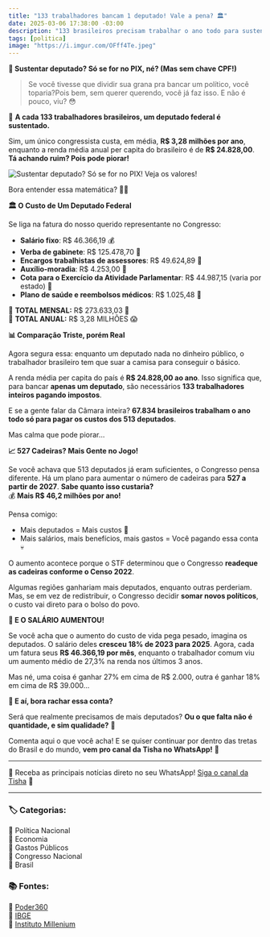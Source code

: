 ```yaml
---
title: "133 trabalhadores bancam 1 deputado! Vale a pena? 🏛️"
date: 2025-03-06 17:38:00 -03:00
description: "133 brasileiros precisam trabalhar o ano todo para sustentar 1 deputado. 😱"
tags: [politica]
image: "https://i.imgur.com/OFff4Te.jpeg"
---
```


**💸 Sustentar deputado? Só se for no PIX, né? (Mas sem chave CPF!)**

> Se você tivesse que dividir sua grana pra bancar um político, você toparia?Pois bem, sem querer querendo, você já faz isso. E não é pouco, viu? 😳

📢 **A cada 133 trabalhadores brasileiros, um deputado federal é sustentado.** 

Sim, um único congressista custa, em média, **R$ 3,28 milhões por ano**, enquanto a renda média anual per capita do brasileiro é de **R$ 24.828,00**. **Tá achando ruim? Pois pode piorar!**

![Sustentar deputado? Só se for no PIX! Veja os valores!](https://i.imgur.com/OFff4Te.jpeg)

Bora entender essa matemática? 🧮💸

 **🏛️ O Custo de Um Deputado Federal**

Se liga na fatura do nosso querido representante no Congresso:

-   **Salário fixo**: R$ 46.366,19 💰
-   **Verba de gabinete**: R$ 125.478,70 🏢
-   **Encargos trabalhistas de assessores**: R$ 49.624,89 📎
-   **Auxílio-moradia**: R$ 4.253,00 🏡
-   **Cota para o Exercício da Atividade Parlamentar**: R$ 44.987,15 (varia por estado) 📑
-   **Plano de saúde e reembolsos médicos**: R$ 1.025,48 🏥

📌 **TOTAL MENSAL:** R$ 273.633,03 🤯  
📌 **TOTAL ANUAL:** R$ 3,28 MILHÕES 😱


**📊 Comparação Triste, porém Real**

Agora segura essa: enquanto um deputado nada no dinheiro público, o trabalhador brasileiro tem que suar a camisa para conseguir o básico. 

A renda média per capita do país é **R$ 24.828,00 ao ano**. 
Isso significa que, para bancar **apenas um deputado**, são necessários **133 trabalhadores inteiros pagando impostos**.

E se a gente falar da Câmara inteira? **67.834 brasileiros trabalham o ano todo só para pagar os custos dos 513 deputados**.

Mas calma que pode piorar...



**📈 527 Cadeiras? Mais Gente no Jogo!**

Se você achava que 513 deputados já eram suficientes, o Congresso pensa diferente. Há um plano para aumentar o número de cadeiras para **527 a partir de 2027**. **Sabe quanto isso custaria?**  
💰 **Mais R$ 46,2 milhões por ano!**

Pensa comigo:

-   Mais deputados = Mais custos 💸
-   Mais salários, mais benefícios, mais gastos = Você pagando essa conta 💀

O aumento acontece porque o STF determinou que o Congresso **readeque as cadeiras conforme o Censo 2022**. 

Algumas regiões ganhariam mais deputados, enquanto outras perderiam. Mas, se em vez de redistribuir, o Congresso decidir **somar novos políticos**, o custo vai direto para o bolso do povo.

 **🚨 E O SALÁRIO AUMENTOU!**

Se você acha que o aumento do custo de vida pega pesado, imagina os deputados. O salário deles **cresceu 18% de 2023 para 2025**. Agora, cada um fatura seus **R$ 46.366,19 por mês**, enquanto o trabalhador comum viu um aumento médio de 27,3% na renda nos últimos 3 anos. 

Mas né, uma coisa é ganhar 27% em cima de R$ 2.000, outra é ganhar 18% em cima de R$ 39.000...

 **💬 E aí, bora rachar essa conta?**

Será que realmente precisamos de mais deputados? **Ou o que falta não é quantidade, e sim qualidade?** 🧐

Comenta aqui o que você acha! E se quiser continuar por dentro das tretas do Brasil e do mundo, **vem pro canal da Tisha no WhatsApp!** 📲

---

🌟 Receba as principais notícias direto no seu WhatsApp! <a href="https://www.whatsapp.com/channel/0029VaiPYBPLo4heVf0U3u2d" target="_blank" rel="noopener noreferrer">Siga o canal da Tisha</a> 📲

---

### **🏷️ Categorias:**

📌 Política Nacional  
📌 Economia  
📌 Gastos Públicos  
📌 Congresso Nacional  
📌 Brasil



### **📚 Fontes:**

📖 [Poder360](https://www.poder360.com.br/poder-congresso/133-pessoas-precisam-trabalhar-para-sustentar-1-deputado-federal/)  
📖 [IBGE](https://www.ibge.gov.br/)  
📖 [Instituto Millenium](https://institutomillenium.org.br/)


